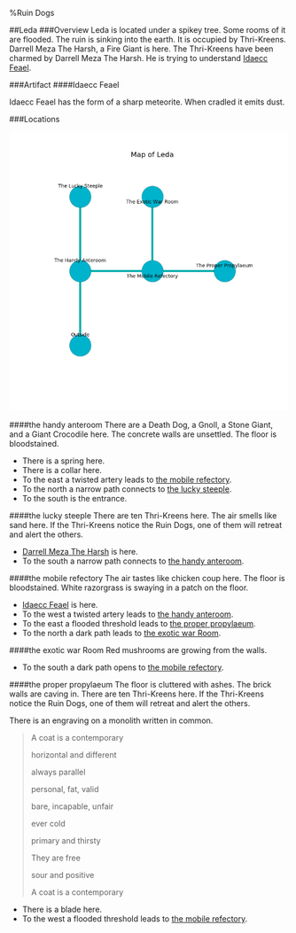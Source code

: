 %Ruin Dogs

##Leda
###Overview
Leda is located under a spikey tree. Some rooms of it are flooded. The ruin is sinking into the earth. It is occupied by Thri-Kreens. <a name="Darrell-Meza-The-Harsh"></a>Darrell Meza The Harsh, a Fire Giant is here. The Thri-Kreens have been charmed by Darrell Meza The Harsh. He  is trying to understand [Idaecc Feael](#Idaecc-Feael). 



###Artifact
####<a name="Idaecc-Feael"></a>Idaecc Feael


Idaecc Feael has the form of a sharp meteorite. When cradled it emits dust. 





###Locations


![](../v2/images/Leda.png)

####<a name="the-handy-anteroom"></a>the handy anteroom
There are a Death Dog, a Gnoll, a Stone Giant, and a Giant Crocodile here. The concrete walls are unsettled. The floor is bloodstained. 



* There is a spring here.
* There is a collar here.
* To the east a twisted artery leads to [the mobile refectory](#the-mobile-refectory).
* To the north a narrow path connects to [the lucky steeple](#the-lucky-steeple).
* To the south is the entrance.


####<a name="the-lucky-steeple"></a>the lucky steeple
There are ten Thri-Kreens here. The air smells like sand here. If the Thri-Kreens notice the Ruin Dogs, one of them will retreat and alert the others. 



* [Darrell Meza The Harsh](#Darrell-Meza-The-Harsh) is here.
* To the south a narrow path connects to [the handy anteroom](#the-handy-anteroom).


####<a name="the-mobile-refectory"></a>the mobile refectory
The air tastes like chicken coup here. The floor is bloodstained. White razorgrass is swaying in a patch on the floor. 



* [Idaecc Feael](#Idaecc-Feael) is here.
* To the west a twisted artery leads to [the handy anteroom](#the-handy-anteroom).
* To the east a flooded threshold leads to [the proper propylaeum](#the-proper-propylaeum).
* To the north a dark path leads to [the exotic war Room](#the-exotic-war-Room).


####<a name="the-exotic-war-Room"></a>the exotic war Room
Red mushrooms are growing from the walls. 



* To the south a dark path opens to [the mobile refectory](#the-mobile-refectory).


####<a name="the-proper-propylaeum"></a>the proper propylaeum
The floor is cluttered with ashes. The brick walls are caving in. There are ten Thri-Kreens here. If the Thri-Kreens notice the Ruin Dogs, one of them will retreat and alert the others. 

There is an engraving on a monolith written in common. 

> A coat is a contemporary
>
> horizontal and different
>
> always parallel
>
> personal, fat, valid
>
> bare, incapable, unfair
>
> ever cold
>
> primary and thirsty
>
> They are free
>
> sour and positive
>
> A coat is a contemporary
>


* There is a blade here.
* To the west a flooded threshold leads to [the mobile refectory](#the-mobile-refectory).


